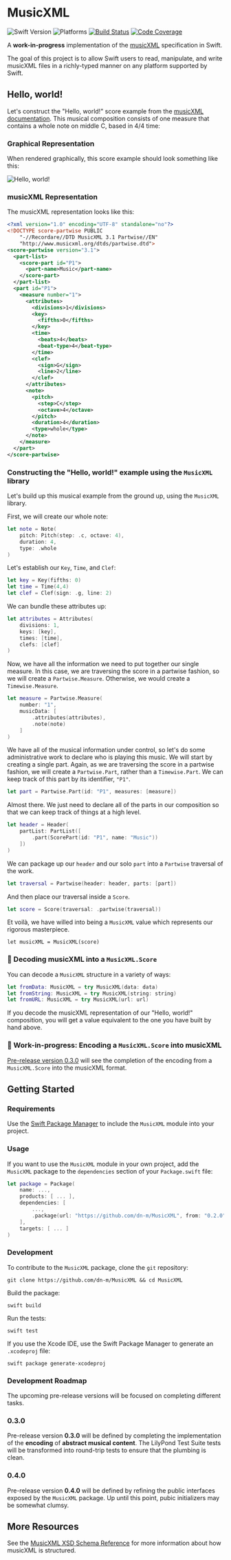 # MusicXML

![Swift Version](https://img.shields.io/badge/Swift-5.1-orange.svg)
![Platforms](https://img.shields.io/badge/platform-linux%20%7C%20macOS%20%7C%20iOS%20%7C%20watchOS%20%7C%20tvOS-lightgrey)
[![Build Status](https://travis-ci.org/dn-m/MusicXML.svg?branch=latest)](https://travis-ci.org/dn-m/MusicXML)
[![Code Coverage](https://codecov.io/gh/dn-m/MusicXML/branch/latest/graph/badge.svg)](https://codecov.io/github/dn-m/MusicXML)

A **work-in-progress** implementation of the [musicXML](https://www.musicxml.com) specification in Swift.

The goal of this project is to allow Swift users to read, manipulate, and write musicXML files in a richly-typed manner on any platform supported by Swift.

## Hello, world!

Let's construct the "Hello, world!" score example from the [musicXML documentation](https://www.musicxml.com/tutorial/hello-world/). This musical composition consists of one measure that contains a whole note on middle C, based in 4/4 time:

### Graphical Representation

When rendered graphically, this score example should look something like this:

![Hello, world!](Documentation/hello_world.gif)

### musicXML Representation

The musicXML representation looks like this:

```XML
<?xml version="1.0" encoding="UTF-8" standalone="no"?>
<!DOCTYPE score-partwise PUBLIC
    "-//Recordare//DTD MusicXML 3.1 Partwise//EN"
    "http://www.musicxml.org/dtds/partwise.dtd">
<score-partwise version="3.1">
  <part-list>
    <score-part id="P1">
      <part-name>Music</part-name>
    </score-part>
  </part-list>
  <part id="P1">
    <measure number="1">
      <attributes>
        <divisions>1</divisions>
        <key>
          <fifths>0</fifths>
        </key>
        <time>
          <beats>4</beats>
          <beat-type>4</beat-type>
        </time>
        <clef>
          <sign>G</sign>
          <line>2</line>
        </clef>
      </attributes>
      <note>
        <pitch>
          <step>C</step>
          <octave>4</octave>
        </pitch>
        <duration>4</duration>
        <type>whole</type>
      </note>
    </measure>
  </part>
</score-partwise>
```

### Constructing the "Hello, world!" example using the `MusicXML` library

Let's build up this musical example from the ground up, using the `MusicXML` library. 

First, we will create our whole note:

```Swift
let note = Note(
    pitch: Pitch(step: .c, octave: 4), 
    duration: 4, 
    type: .whole
)
```

Let's establish our `Key`, `Time`, and `Clef`:

```Swift
let key = Key(fifths: 0)
let time = Time(4,4)
let clef = Clef(sign: .g, line: 2)
```

We can bundle these attributes up:

```Swift
let attributes = Attributes(
    divisions: 1,
    keys: [key],
    times: [time],
    clefs: [clef]
)
```

Now, we have all the information we need to put together our single measure. In this case, we are traversing the score in a partwise fashion, so we will create a `Partwise.Measure`. Otherwise, we would create a `Timewise.Measure`.

```Swift
let measure = Partwise.Measure(
    number: "1",
    musicData: [
        .attributes(attributes),
        .note(note)
    ]
)
```

We have all of the musical information under control, so let's do some administrative work to declare who is playing this music. We will start by creating a single part. Again, as we are traversing the score in a partwise fashion, we will create a `Partwise.Part`, rather than a `Timewise.Part`. We can keep track of this part by its identifier, `"P1"`.

```Swift
let part = Partwise.Part(id: "P1", measures: [measure])
```

Almost there. We just need to declare all of the parts in our composition so that we can keep track of things at a high level.

```Swift
let header = Header(
	partList: PartList([
		.part(ScorePart(id: "P1", name: "Music"))
	])
)
```

We can package up our `header` and our solo `part` into a `Partwise` traversal of the work.

```Swift
let traversal = Partwise(header: header, parts: [part])
```

And then place our traversal inside a `Score`.

```Swift
let score = Score(traversal: .partwise(traversal))

```

Et voilà, we have willed into being a `MusicXML` value which represents our rigorous masterpiece.

```
let musicXML = MusicXML(score)
```

### 🧬 Decoding musicXML into a `MusicXML.Score`

You can decode a `MusicXML` structure in a variety of ways:

```Swift
let fromData: MusicXML = try MusicXML(data: data)
let fromString: MusicXML = try MusicXML(string: string)
let fromURL: MusicXML = try MusicXML(url: url)
```

If you decode the musicXML representation of our "Hello, world!" composition, you will get a value equivalent to the one you have built by hand above.

### 🚧 Work-in-progress: Encoding a `MusicXML.Score` into musicXML

[Pre-release version 0.3.0](https://github.com/dn-m/MusicXML/milestone/1) will see the completion of the encoding from a `MusicXML.Score` into the musicXML format.


## Getting Started

### Requirements

Use the [Swift Package Manager](https://swift.org/package-manager/) to include the `MusicXML` module into your project.

### Usage

If you want to use the `MusicXML` module in your own project, add the `MusicXML` package to the `dependencies` section of your `Package.swift` file:

```Swift
let package = Package(
    name: ...,
    products: [ ... ],
    dependencies: [
        ...,
        .package(url: "https://github.com/dn-m/MusicXML", from: "0.2.0")
    ],
    targets: [ ... ]
)
```

### Development

To contribute to the `MusicXML` package, clone the `git` repository:

```
git clone https://github.com/dn-m/MusicXML && cd MusicXML
```

Build the package:

```
swift build
```

Run the tests:

```
swift test
```

If you use the Xcode IDE, use the Swift Package Manager to generate an `.xcodeproj` file:

```
swift package generate-xcodeproj
```

### Development Roadmap

The upcoming pre-release versions will be focused on completing different tasks.

### 0.3.0

Pre-release version **0.3.0** will be defined by completing the implementation of the **encoding** of **abstract musical content**. The LilyPond Test Suite tests will be transformed into round-trip tests to ensure that the plumbing is clean.

### 0.4.0

Pre-release version **0.4.0** will be defined by refining the public interfaces exposed by the `MusicXML` package. Up until this point, pubic initializers may be somewhat clumsy.


## More Resources

See the [MusicXML XSD Schema Reference](http://usermanuals.musicxml.com/MusicXML/MusicXML.htm#MusicXMLReference.htm%3FTocPath%3DMusicXML%2520Reference%7C_____0) for more information about how musicXML is structured.
